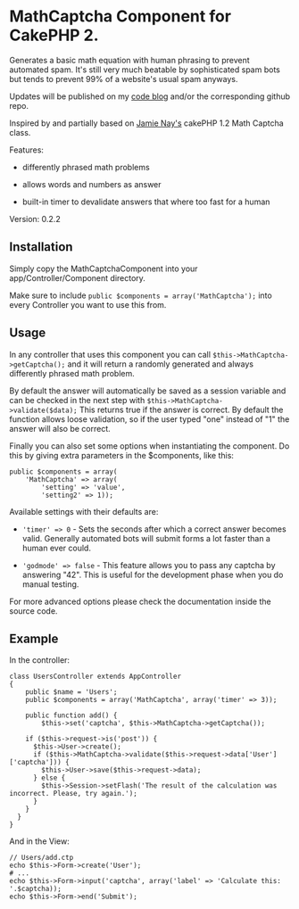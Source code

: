 # MathCaptcha Component for CakePHP 2. #

Generates a basic math equation with human phrasing to prevent automated spam.
It's still very much beatable by sophisticated spam bots but tends to prevent 99%
of a website's usual spam anyways.

Updates will be published on my [code blog](http://codefool.tumblr.com/) and/or the corresponding github repo.

Inspired by and partially based on [Jamie Nay's](https://github.com/jamienay/math_captcha_component) cakePHP 1.2 Math Captcha class.

Features:

+ differently phrased math problems

+ allows words and numbers as answer

+ built-in timer to devalidate answers that where too fast for a human

Version: 0.2.2

## Installation ##

Simply copy the MathCaptchaComponent into your app/Controller/Component directory.

Make sure to include `public $components = array('MathCaptcha');` into every Controller you want to use this from.

## Usage ##

In any controller that uses this component you can call
`$this->MathCaptcha->getCaptcha();`
and it will return a randomly generated and always differently phrased math problem.

By default the answer will automatically be saved as a session variable and 
can be checked in the next step with 
`$this->MathCaptcha->validate($data);`
This returns true if the answer is correct. By default the function allows loose
validation, so if the user typed "one" instead of "1" the answer will also be correct.

Finally you can also set some options when instantiating the component.
Do this by giving extra parameters in the $components, like this:

    public $components = array(
    	'MathCaptcha' => array(
    		'setting' => 'value',
    		'setting2' => 1));

Available settings with their defaults are:

+ `'timer' => 0` - Sets the seconds after which a correct answer becomes valid.
Generally automated bots will submit forms a lot faster than a human ever could.

+ `'godmode' => false` - This feature allows you to pass any captcha by answering "42".
This is useful for the development phase when you do manual testing.

For more advanced options please check the documentation inside the source code.


## Example ##

In the controller:

    class UsersController extends AppController
    {
    	public $name = 'Users';
    	public $components = array('MathCaptcha', array('timer' => 3));

    	public function add() {
    		$this->set('captcha', $this->MathCaptcha->getCaptcha());

        if ($this->request->is('post')) {
          $this->User->create();
          if ($this->MathCaptcha->validate($this->request->data['User']['captcha'])) {
            $this->User->save($this->request->data);
          } else {
            $this->Session->setFlash('The result of the calculation was incorrect. Please, try again.');
          }
        } 
      }
    }

And in the View:

    // Users/add.ctp
    echo $this->Form->create('User');
    # ...
    echo $this->Form->input('captcha', array('label' => 'Calculate this: '.$captcha));
    echo $this->Form->end('Submit');
